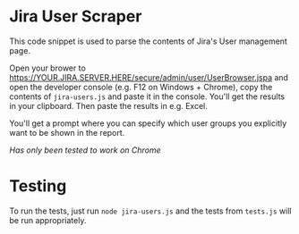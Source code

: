 # Jira User Scraper

This code snippet is used to parse the contents of Jira's User management page.

Open your brower to https://YOUR.JIRA.SERVER.HERE/secure/admin/user/UserBrowser.jspa and open the developer console (e.g. F12 on Windows + Chrome), copy the contents of `jira-users.js` and paste it in the console. You'll get the results in your clipboard. Then paste the results in e.g. Excel.

You'll get a prompt where you can specify which user groups you explicitly want to be shown in the report.

_Has only been tested to work on Chrome_

# Testing

To run the tests, just run `node jira-users.js` and the tests from `tests.js` will be run appropriately.

